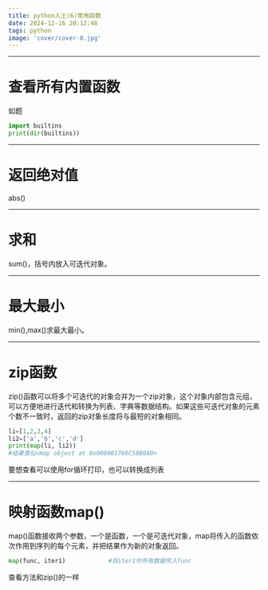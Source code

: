 ```yaml
---
title: python入土(6)常用函数
date: 2024-12-16 20:12:48
tags: python
image: 'cover/cover-8.jpg'
---
```




-----------------------------------------------

# 查看所有内置函数

如题

```python
import builtins
print(dir(builtins))
```

-------------------------------------------------------

# 返回绝对值

abs()

-----------------------------------------------------
# 求和

sum()，括号内放入可迭代对象。

------

# 最大最小

min(),max()求最大最小。

--------------------------------------------------

# zip函数

zip()函数可以将多个可迭代的对象合并为一个zip对象，这个对象内部包含元组，可以方便地进行迭代和转换为列表、字典等数据结构‌。如果这些可迭代对象的元素个数不一致时，返回的zip对象长度将与最短的对象相同。‌

```python
li=[1,2,3,4]
li2=['a','b','c','d']
print(map(li, li2))
#结果类似<map object at 0x000001766C58B0A0>
```

要想查看可以使用for循环打印，也可以转换成列表

-------------------------------------------------------

# 映射函数map()

map()函数接收两个参数，一个是函数，一个是可迭代对象，map将传入的函数依次作用到序列的每个元素，并把结果作为新的对象返回。

```python
map(func, iter1)            #将iter1中所有数据传入func
```

查看方法和zip()的一样
